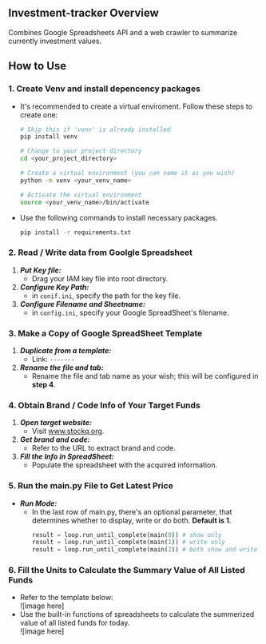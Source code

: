 ## Investment-tracker Overview
Combines Google Spreadsheets API and a web crawler to summarize currently investment values.

## How to Use

### 1. Create Venv and install depencency packages
- It's recommended to create a virtual enviroment. Follow these steps to create one:  
    ```bash
    # Skip this if 'venv' is already installed
    pip install venv

    # Change to your project directory
    cd <your_project_directory>

    # Create a virtual environment (you can name it as you wish)
    python -m venv <your_venv_name>

    # Activate the virtual environment
    source <your_venv_name>/bin/activate
    ```

- Use the following commands to install necessary packages.
    ```bash
    pip install -r requirements.txt
    ```


### 2. Read / Write data from Goolgle Spreadsheet
1. ***Put Key file:***
    - Drag your IAM key file into root directory.
2. ***Configure Key Path:***
    - in `conif.ini`, specify the path for the key file.
3. ***Configure Filename and Sheetname:*** 
    - in `config.ini`, specify your Google SpreadSheet's filename.

### 3. Make a Copy of Google SpreadSheet Template
1. ***Duplicate from a template:***
    - Link: `-------`
2. ***Rename the file and tab:*** 
    - Rename the file and tab name as your wish; this will be configured in  **step 4**. 

### 4. Obtain Brand / Code Info of Your Target Funds
1. ***Open target website:*** 
    - Visit www.stockq.org.
2. ***Get brand and code:*** 
    - Refer to the URL to extract brand and code.
3. ***Fill the Info in SpreadSheet:*** 
    - Populate the spreadsheet with the acquired information.

### 5. Run the main.py File to Get Latest Price
- ***Run Mode:*** 
    - In the last row of main.py, there's an optional parameter, that determines whether to display, write or do both. **Default is 1**.
        ```python
        result = loop.run_until_complete(main(0)) # show only
        result = loop.run_until_complete(main(1)) # write only
        result = loop.run_until_complete(main(2)) # both show and write
        ```

### 6. Fill the Units to Calculate the Summary Value of All Listed Funds
- Refer to the template below:  
    ![image here]
- Use the built-in functions of spreadsheets to calculate the summerized value of all listed funds for today.  
    ![image here]
